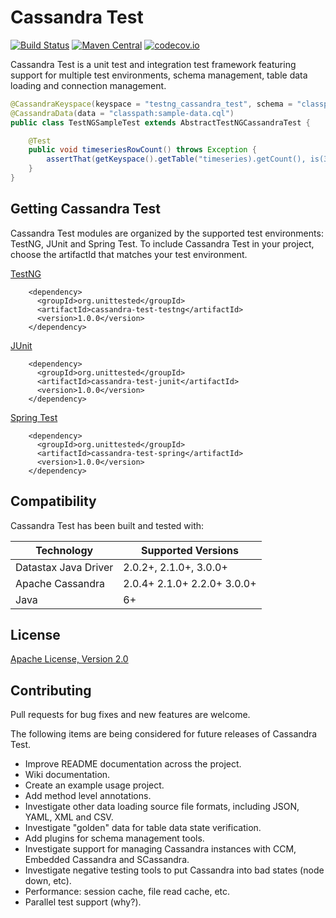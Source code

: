 # Cassandra Test
[![Build Status](https://travis-ci.org/dananderson/cassandra-test.svg?branch=master)](https://travis-ci.org/dananderson/cassandra-test.svg?branch=master)
[![Maven Central](https://maven-badges.herokuapp.com/maven-central/org.unittested/cassandra-test-project/badge.svg)](http://mvnrepository.com/artifact/org.unittested/cassandra-test-junit/1.0.0)
[![codecov.io](https://codecov.io/github/dananderson/cassandra-test/coverage.svg?branch=master)](https://codecov.io/github/dananderson/cassandra-test?branch=master)

Cassandra Test is a unit test and integration test framework featuring support for multiple test environments, schema management, table data loading and connection management.

```java
@CassandraKeyspace(keyspace = "testng_cassandra_test", schema = "classpath:sample-schema.cql")
@CassandraData(data = "classpath:sample-data.cql")
public class TestNGSampleTest extends AbstractTestNGCassandraTest {

    @Test
    public void timeseriesRowCount() throws Exception {
        assertThat(getKeyspace().getTable("timeseries).getCount(), is(3L));
    }
}
```

## Getting Cassandra Test

Cassandra Test modules are organized by the supported test environments: TestNG, JUnit and Spring Test. To include
Cassandra Test in your project, choose the artifactId that matches your test environment.

[TestNG](https://github.com/dananderson/cassandra-test/tree/master/casandra-test-testng)
```
    <dependency>
      <groupId>org.unittested</groupId>
      <artifactId>cassandra-test-testng</artifactId>
      <version>1.0.0</version>
    </dependency>
```
[JUnit](https://github.com/dananderson/cassandra-test/tree/master/casandra-test-junit)
```
    <dependency>
      <groupId>org.unittested</groupId>
      <artifactId>cassandra-test-junit</artifactId>
      <version>1.0.0</version>
    </dependency>
```
[Spring Test](https://github.com/dananderson/cassandra-test/tree/master/casandra-test-spring)
```
    <dependency>
      <groupId>org.unittested</groupId>
      <artifactId>cassandra-test-spring</artifactId>
      <version>1.0.0</version>
    </dependency>
```

## Compatibility
Cassandra Test has been built and tested with:

| Technology            | Supported Versions           |
| --------------------- | ---------------------------- |
| Datastax Java Driver  | 2.0.2+, 2.1.0+, 3.0.0+       |
| Apache Cassandra      | 2.0.4+ 2.1.0+ 2.2.0+ 3.0.0+  |
| Java                  | 6+                           |

## License
[Apache License, Version 2.0](http://www.apache.org/licenses/LICENSE-2.0)

## Contributing
Pull requests for bug fixes and new features are welcome.

The following items are being considered for future releases of Cassandra Test.
- Improve README documentation across the project.
- Wiki documentation.
- Create an example usage project.
- Add method level annotations.
- Investigate other data loading source file formats, including JSON, YAML, XML and CSV.
- Investigate "golden" data for table data state verification.
- Add plugins for schema management tools.
- Investigate support for managing Cassandra instances with CCM, Embedded Cassandra and SCassandra.
- Investigate negative testing tools to put Cassandra into bad states (node down, etc).
- Performance: session cache, file read cache, etc.
- Parallel test support (why?).